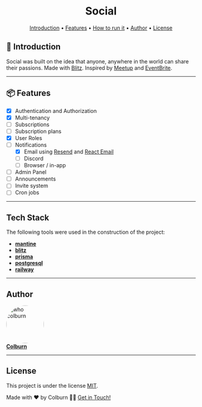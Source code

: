 <h1 align="center">
  Social
</h1>

<p align="center">
 <a href="#introduction">Introduction</a> •
 <a href="#features">Features</a> •
 <a href="#running-the-project">How to run it</a> •
 <a href="#author">Author</a> •
 <a href="#user-content-license">License</a>
</p>

## 📖 Introduction

Social was built on the idea that anyone, anywhere in the world can share their passions. 
Made with [Blitz](https://github.com/blitz-js/blitz). Inspired by [Meetup](https://www.meetup.com/) and [EventBrite](https://www.eventbrite.com/).

---

## 📦 Features

- [x] Authentication and Authorization
- [x] Multi-tenancy
- [ ] Subscriptions
- [ ] Subscription plans
- [x] User Roles
- [ ] Notifications
    - [x] Email using [Resend](https://resend.com/) and [React Email](https://react.email/)
    - [ ] Discord
    - [ ] Browser / in-app
- [ ] Admin Panel
- [ ] Announcements
- [ ] Invite system
- [ ] Cron jobs
---

## Tech Stack

The following tools were used in the construction of the project:

- **[mantine](https://ui.mantine.dev/)**
- **[blitz](https://github.com/blitz-js/blitz)**
- **[prisma](https://www.prisma.io/nextjs)**
- **[postgresql](https://www.postgresql.org/)**
- **[railway](https://railway.app/)**

---

## Author

<a href="https://www.whocolburn.com">
  <img style="border-radius: 50%;" src="https://avatars.githubusercontent.com/u/71975541?v=4" width="100px;" alt="who colburn"/>
  <br />
  <b>Colburn</b>
</a>
 <br />

---

## License

This project is under the license [MIT](./LICENSE).

Made with ❤ by Colburn 👋🏽 [Get in Touch!](mailto:hello@whocolburn.com)